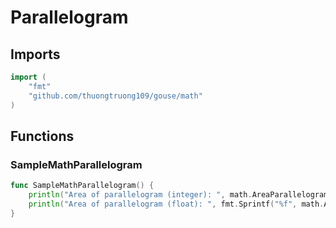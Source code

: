 # Parallelogram

## Imports

```go
import (
	"fmt"	"github.com/thuongtruong109/gouse/math")
```
## Functions


### SampleMathParallelogram

```go
func SampleMathParallelogram() {
	println("Area of parallelogram (integer): ", math.AreaParallelogram(10, 20))
	println("Area of parallelogram (float): ", fmt.Sprintf("%f", math.AreaParallelogramF(10.0, 20.0)))
}```
